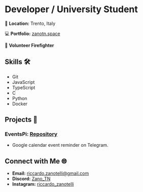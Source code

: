 # Developer / University Student

📍 **Location:** Trento, Italy

💻 **Portfolio:** [zanotn.space](https://zanotn.space)

🚒 **Volunteer Firefighter**

## Skills 🛠️

- Git
- JavaScript
- TypeScript
- C
- Python
- Docker

## Projects 🚀

### EventsPi: [Repository](https://github.com/ZanoTN/EventsPi)
- Google calendar event reminder on Telegram.

## Connect with Me 🌐

- **Email:** [riccardo.zanotelli@gmail.com](mailto:riccardo.zanotelli@gmail.com)
- **Discord:** [Zano_TN](https://discord.com/users/Zano_TN#7569)
- **Instagram:** [riccardo_zanotelli](http://www.instagram.com/riccardo_zanotelli)
